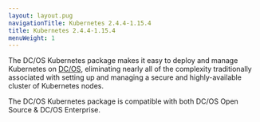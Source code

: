 ```yaml
---
layout: layout.pug
navigationTitle: Kubernetes 2.4.4-1.15.4
title: Kubernetes 2.4.4-1.15.4
menuWeight: 1
---
```


The DC/OS Kubernetes package makes it easy to deploy and manage Kubernetes on [DC/OS](https://mesosphere.com/product/), eliminating nearly all of the complexity traditionally associated with setting up and managing a secure and highly-available cluster of Kubernetes nodes.

The DC/OS Kubernetes package is compatible with both DC/OS Open Source & DC/OS Enterprise.
